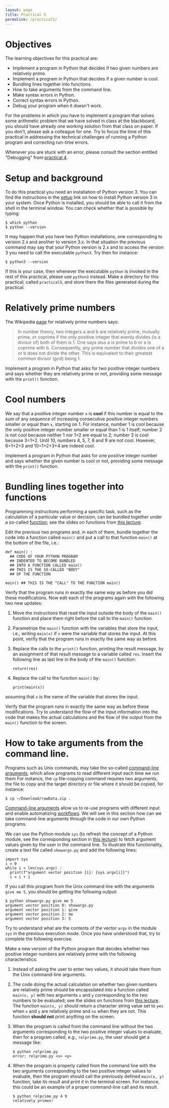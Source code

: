 ```yaml
---
layout: page
title: Practical 5
permalink: /practical5/
---
```


# Objectives

The learning objectives for this practical are:

 * Implement a program in Python that decides if two given numbers are relatively prime.
 * Implement a program in Python that decides if a given number is cool.
 * Bundling lines together into functions.
 * How to take arguments from the command line.
 * Make syntax errors in Python.
 * Correct syntax errors in Python.
 * Debug your program when it doesn't work.

For the problems in which you have to implement a program that
solves some arithmetic problem that we have solved in class at the
blackboard, you should have already one working solution from that class
on paper. If you don't, please ask a colleague for one. Try
to focus the time of this practical in addressing the technical challenges
of running a Python program and correcting run-time errors.

Whenever you are stuck with an error, please consult the section
entitled "Debugging" from [practical 4](/practical4#debugging).

# Setup and background

To do this practical you need an installation of Python version 3. You can find
the instructions in the [setup](/setup#python-and-jupyter-notebook/) link on how to install Python version 3
in your system. Once Python is installed, you should be able to call it from
the shell in the terminal window. You can check whether that is possible by typing:

```
$ which python
$ python --version
```

It may happen that you have two Python installations, one corresponding
to version 2.x and another to version 3.x. In that situation the previous command
may say that your Python version is 2.x and to access the version 3 you need to call
the executable `python3`. Try then for instance:

```
$ python3 --version
```

If this is your case, then whenever the executable `python` is invoked in the rest of
this practical, please use `python3` instead. Make a directory for this practical,
called `practical5`, and store there the files generated during the practical.

# Relatively prime numbers

The Wikipedia [page](https://en.wikipedia.org/wiki/Coprime_integers) for relatively
prime numbers says:

> In number theory, two integers a and b are relatively prime, mutually prime, or coprime if the only positive integer that evenly divides (is a divisor of) both of them is 1. One says also a is prime to b or a is coprime with b. Consequently, any prime number that divides one of a or b does not divide the other. This is equivalent to their greatest common divisor (gcd) being 1.

Implement a program in Python that asks for two positive integer numbers and says whether
they are relatively prime or not, providing some message with the `print()` function.

# Cool numbers

We say that a positive integer number `x` is **cool** if this number is equal to the sum of
any sequence of increasing consecutive positive integer numbers smaller or equal than `x`,
starting on 1. For instance, number 1 is cool because the only positive integer number
smaller or equal than 1 is 1 itself; number 2 is not cool because neither 1 nor 1+2 are
equal to 2; number 3 is cool because 3=1+2. Until 10, numbers 4, 5, 7, 8 and 9 are not cool.
However, 6=1+2+3 and 10=1+2+3+4 are indeed cool.

Implement a program in Python that asks for one positive integer number and says whether
the given number is cool or not, providing some message with the `print()` function.

# Bundling lines together into functions

Programming instructions performing a specific task, such as the calculation
of a particular value or decision, can be bundled together under a so-called
[function](https://en.wikipedia.org/wiki/Subroutine); see the slides on
functions from [this lecture](https://funcompbio.github.io/lecture5/#11).

Edit the previous two programs and, in each of them, bundle together the
code into a function called `main()` and put a call to that function
`main()` at the bottom of the file, i.e.:

```
def main() :
  ## CODE OF YOUR PYTHON PROGRAM
  ## INDENTED TO BECOME BUNDLED
  ## INTO A FUNCTION CALLED main()
  ## THIS IS THE SO-CALLED "BODY"
  ## OF THE FUNCTION

main() ## THIS IS THE "CALL" TO THE FUNCTION main()
```
Verify that the program runs in exactly the same way as before you did
these modifications. Now edit each of the programs again with the following
two new updates:

  1. Move the instructions that read the input outside the body of
    the `main()` function and place them right before the call to the
    `main()` function.
  2. Parametrize the `main()` function with the variables that store
    the input, i.e., writing `main(x)` if `x` were the variable that
    stores the input. At this point, verify that the program runs in
    exactly the same way as before.
  3. Replace the calls to the `print()` function, printing the result
     message, by an assignment of that result message to a variable
     called `res`. Insert the following line as last line in the body
     of the `main()` function:

      ```
      return(res)
      ```
  4. Replace the call to the function `main()` by:

      ```
      print(main(x))
      ```
   assuming that `x` is the name of the variable that stores the input.

Verify that the program runs in exactly the same way as before these
modifications. Try to understand the flow of the input information into
the code that makes the actual calculations and the flow of the output
from the `main()` function to the screen.

# How to take arguments from the command line.

Programs such as Unix commands, may take the so-called
[command-line arguments](https://en.wikipedia.org/wiki/Command-line_interface#Arguments),
which allow programs to read different input each time we run them
For instance, the `cp` file-copying command requires two arguments, the
file to copy and the target directory or file where it
should be copied, for instance:

```
$ cp ~/Download/rawData.zip .
```
[Command-line arguments](https://en.wikipedia.org/wiki/Command-line_interface#Arguments)
allow us to re-use programs with different input and enable automatizing
[workflows](https://en.wikipedia.org/wiki/Workflow). We will see in this
section how can we take command-line arguments through the code in our own
Python programs.

We can use the Python module `sys` (to refresh the concept of a Python module,
see the corresponding section in
[this lecture](https://funcompbio.github.io/lecture5/#25))
to fetch argument values given by the user in the command line. To illustrate
this functionality, create a text file called `showargs.py` and add the
following lines:

```
import sys
i = 0
while i < len(sys.argv) :
  print(f"argument vector position {i}: {sys.argv[i]}")
  i = i + 1
```

If you call this program from the Unix command line with the arguments
`give me 5`, you should be getting the following output:

```
$ python showargs.py give me 5
argument vector position 0: showargs.py
argument vector position 1: give
argument vector position 2: me
argument vector position 3: 5
```

Try to understand what are the contents of the vector `argv` in the
module `sys` in the previous execution mode. Once you have understood
that, try to complete the following exercise.

Make a new version of the Python program that decides whether two
positive integer numbers are relatively prime with the following
characteristics:

1. Instead of asking the user to enter two values, it should take them
from the Unix command-line arguments.

2. The code doing the actual calculation on whether two given numbers
are relatively prime should be encapsulated into a function called
`main(x, y)` with two arguments `x` and `y` corresponding to the two
numbers to be evaluated; see the slides on functions from
[this lecture](https://funcompbio.github.io/lecture5/#20).
The function `main(x, y)` should return a character string
value set to `yes` when `x` and `y` are relatively prime and `no` when
they are not. This function **should not** print anything on the screen.

3. When the program is called from the command line without the two
arguments corresponding to the two positive integer values to evaluate,
then for a program called, e.g., `relprime.py`, the user should get a
message like:

    ```
    $ python relprime.py
    error: relprime.py <x> <y>
    ```

4. When the program is properly called from the command line with the two
arguments corresponding to the two positive integer values to evaluate,
then the program should call the previously defined `main(x, y)` function,
take its result and print it in the terminal screen. For instance, this
could be an example of a proper command-line call and its result.

    ```
    $ python relprime.py 4 9
    relatively primes!
    ```

